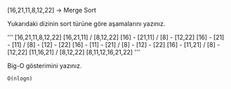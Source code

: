 [16,21,11,8,12,22] -> Merge Sort

Yukarıdaki dizinin sort türüne göre aşamalarını yazınız.

'''
[16,21,11,8,12,22]
[16,21,11] / [8,12,22]
[16] - [21,11] / [8] - [12,22]
[16] - [21] - [11] / [8] - [12] - [22]
[16] - [11] - [21] / [8] - [12] - [22]
[16] - [11,21] / [8] - [12,22]
[11,16,21] / [8,12,22]
[8,11,12,16,21,22]
'''

Big-O gösterimini yazınız.

`O(nlogn)`
